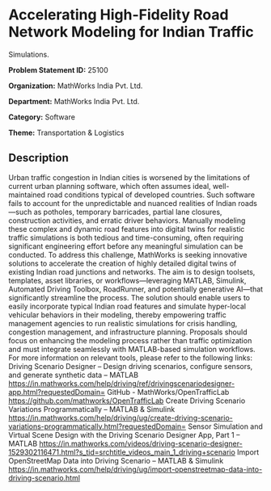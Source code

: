 # Accelerating High-Fidelity Road Network Modeling for Indian Traffic
Simulations.

**Problem Statement ID:** 25100

**Organization:** MathWorks India Pvt. Ltd.

**Department:** MathWorks India Pvt. Ltd.

**Category:** Software

**Theme:** Transportation & Logistics

## Description

Urban traffic congestion in Indian cities is worsened by the limitations of current urban planning software, which often assumes ideal, well-maintained road conditions typical of developed countries. Such software fails to account for the unpredictable and nuanced realities of Indian roads—such as potholes, temporary barricades, partial lane closures, construction activities, and erratic driver behaviors. Manually modeling these complex and dynamic road features into digital twins for realistic traffic simulations is both tedious and time-consuming, often requiring significant engineering effort before any meaningful simulation can be conducted. To address this challenge, MathWorks is seeking innovative solutions to accelerate the creation of highly detailed digital twins of existing Indian road junctions and networks. The aim is to design toolsets, templates, asset libraries, or workflows—leveraging MATLAB, Simulink, Automated Driving Toolbox, RoadRunner, and potentially generative AI—that significantly streamline the process. The solution should enable users to easily incorporate typical Indian road features and simulate hyper-local vehicular behaviors in their modeling, thereby empowering traffic management agencies to run realistic simulations for crisis handling, congestion management, and infrastructure planning. Proposals should focus on enhancing the modeling process rather than traffic optimization and must integrate seamlessly with MATLAB-based simulation workflows. For more information on relevant tools, please refer to the following links: Driving Scenario Designer – Design driving scenarios, configure sensors, and generate synthetic data – MATLAB https://in.mathworks.com/help/driving/ref/drivingscenariodesigner-app.html?requestedDomain= GitHub - MathWorks/OpenTrafficLab https://github.com/mathworks/OpenTrafficLab Create Driving Scenario Variations Programmatically – MATLAB & Simulink https://in.mathworks.com/help/driving/ug/create-driving-scenario-variations-programmatically.html?requestedDomain= Sensor Simulation and Virtual Scene Design with the Driving Scenario Designer App, Part 1 – MATLAB https://in.mathworks.com/videos/driving-scenario-designer-1529302116471.html?s_tid=srchtitle_videos_main_1_driving+scenario Import OpenStreetMap Data into Driving Scenario – MATLAB & Simulink https://in.mathworks.com/help/driving/ug/import-openstreetmap-data-into-driving-scenario.html


